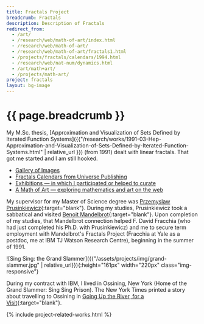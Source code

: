 ```yaml
---
title: Fractals Project
breadcrumb: Fractals
description: Description of Fractals
redirect_from:
  - /art/
  - /research/web/math-of-art/index.html
  - /research/web/math-of-art/
  - /research/web/math-of-art/fractals1.html
  - /projects/fractals/calendars/1994.html
  - /research/web/nat-num/dynamics.html
  - /art/math+art/
  - /projects/math-art/
project: fractals
layout: bg-image
---
```

# {{ page.breadcrumb }}

My M.Sc. thesis,
[Approximation and Visualization of Sets Defined by Iterated Function Systems]({{"/research/works/1991-03-Hep-Approximation-and-Visualization-of-Sets-Defined-by-Iterated-Function-Systems.html" | relative_url }})
(from 1991) dealt with linear fractals.
That got me started and I am still hooked.

- [Gallery of Images](gallery/)
- [Fractals Calendars from Universe Publishing](calendars/)
- [Exhibitions &mdash; in which I participated or helped to curate](exhibitions/)
- [A Math of Art &mdash; exploring mathematics and art on the web](math-of-art.html)

My supervisor for my Master of Science degree was
[Przemyslaw Prusinkiewicz](https://en.wikipedia.org/wiki/Przemys%C5%82aw_Prusinkiewicz){:target="blank"}.
During my studies, Prusinkiewicz took a sabbatical and visited
[Benoit Mandelbrot](https://en.wikipedia.org/wiki/Benoit_Mandelbrot){:target="blank"}.
Upon completion of my studies,
that Mandelbrot connection helped F. David Fracchia
(who had just completed his Ph.D. with Prusinkiewicz)
and me to secure term employment with Mandelbrot's Fractals Project
(Fracchia at Yale as a postdoc, me at IBM TJ Watson Research Centre),
beginning in the summer of 1991.

![Sing Sing: the Grand Slammer]({{"/assets/projects/img/grand-slammer.jpg" | relative_url}}){:height="161px" width="220px" class="img-responsive"}

During my contract with IBM, I lived in Ossining, New York
(Home of the Grand Slammer: Sing Sing Prison).
The New York Times printed a story about travelling to Ossining in
[Going Up the River, for a Visit](http://www.nytimes.com/2005/01/21/travel/escapes/going-up-the-river-for-a-visit.html){:target="blank"}.


{% include project-related-works.html %}

